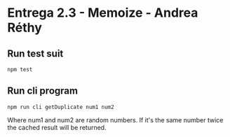 # Entrega 2.3 - Memoize - Andrea Réthy

## Run test suit

```
npm test
```


## Run cli program

```
npm run cli getDuplicate num1 num2
```

Where num1 and num2 are random numbers. If it's the same number twice the cached result will be returned.
